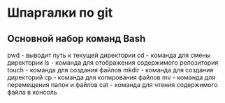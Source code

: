 # Шпаргалки по git
## Основной набор команд Bash
pwd - выводит путь к текущей директории
cd - команда для смены директории
ls - команда для отображения содержимого репозитория
touch - команда для создания файлов
mkdir - команда для создания директорий
cp - команда для копирования файлов
mv - команда для перемещения папок и файлов
cat - команда для чтения содержимого файла в консоль
